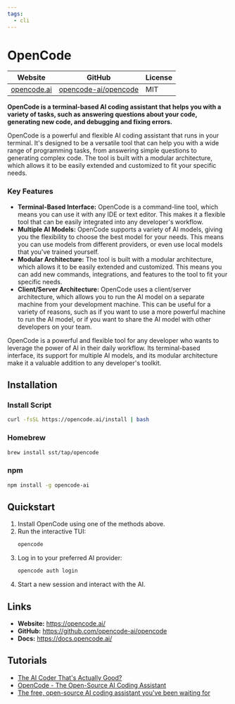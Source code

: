 ```yaml
---
tags:
  - cli
---
```


# OpenCode

| Website | GitHub | License |
| --- | --- | --- |
| [opencode.ai](https://opencode.ai/) | [opencode-ai/opencode](https://github.com/opencode-ai/opencode) | MIT |

**OpenCode is a terminal-based AI coding assistant that helps you with a variety of tasks, such as answering questions about your code, generating new code, and debugging and fixing errors.**

OpenCode is a powerful and flexible AI coding assistant that runs in your terminal. It's designed to be a versatile tool that can help you with a wide range of programming tasks, from answering simple questions to generating complex code. The tool is built with a modular architecture, which allows it to be easily extended and customized to fit your specific needs.

### Key Features

*   **Terminal-Based Interface:** OpenCode is a command-line tool, which means you can use it with any IDE or text editor. This makes it a flexible tool that can be easily integrated into any developer's workflow.
*   **Multiple AI Models:** OpenCode supports a variety of AI models, giving you the flexibility to choose the best model for your needs. This means you can use models from different providers, or even use local models that you've trained yourself.
*   **Modular Architecture:** The tool is built with a modular architecture, which allows it to be easily extended and customized. This means you can add new commands, integrations, and features to the tool to fit your specific needs.
*   **Client/Server Architecture:** OpenCode uses a client/server architecture, which allows you to run the AI model on a separate machine from your development machine. This can be useful for a variety of reasons, such as if you want to use a more powerful machine to run the AI model, or if you want to share the AI model with other developers on your team.

OpenCode is a powerful and flexible tool for any developer who wants to leverage the power of AI in their daily workflow. Its terminal-based interface, its support for multiple AI models, and its modular architecture make it a valuable addition to any developer's toolkit.

## Installation

### Install Script

```bash
curl -fsSL https://opencode.ai/install | bash
```

### Homebrew

```bash
brew install sst/tap/opencode
```

### npm

```bash
npm install -g opencode-ai
```

## Quickstart

1.  Install OpenCode using one of the methods above.
2.  Run the interactive TUI:
    ```bash
    opencode
    ```
3.  Log in to your preferred AI provider:
    ```bash
    opencode auth login
    ```
4.  Start a new session and interact with the AI.

## Links

*   **Website:** https://opencode.ai/
*   **GitHub:** https://github.com/opencode-ai/opencode
*   **Docs:** https://docs.opencode.ai/

## Tutorials

*   [The AI Coder That's Actually Good?](https://www.youtube.com/watch?v=9-3-3-p4s)
*   [OpenCode - The Open-Source AI Coding Assistant](https://www.youtube.com/watch?v=L3s4n-B-sY8)
*   [The free, open-source AI coding assistant you've been waiting for](https://www.youtube.com/watch?v=p3I-A3-e21M)
